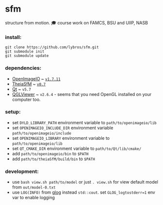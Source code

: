 # sfm
structure from motion.  :mortar_board:  course work on FAMCS, BSU and UIIP, NASB

### install:
```
git clone https://github.com/lybros/sfm.git
git submodule init
git submodule update
```

### dependencies:
* [OpenImageIO](https://sites.google.com/site/openimageio/home) ~ [`v1.7.11`](https://github.com/OpenImageIO/oiio/tree/Release-1.7.11)
* [TheiaSfM](http://www.theia-sfm.org/) ~ [`v0.7`](https://github.com/sweeneychris/TheiaSfM/tree/v0.7)
* [Qt](https://www.qt.io/) ~ `v5.7`
* [QGLViewer](https://libqglviewer.com/) ~ `v2.6.4` - seems that you need OpenGL installed on your computer too.

### setup:
* set `DYLD_LIBRARY_PATH` environment variable to `path/to/openimageio/lib`
* set `OPENIMAGEIO_INCLUDE_DIR` environment variable `path/to/openimageio/include`
* set `OPENIMAGEIO_LIBRARY` environment variable to `path/to/openimageio/lib`
* set `QT_CMAKE_DIR` environment variable to `path/to/Qt/lib/cmake/`
* add `path/to/openimageio/bin` to `$PATH`
* add `path/to/theiaSfM/build/bin` to `$PATH`

### development:
* use `bash view.sh path/to/model` or just `. view.sh` for view default model from `out/model-0.txt`
* use `LOG(INFO)` from [glog](http://rpg.ifi.uzh.ch/docs/glog.html) instead `std::cout`. set `GLOG_logtostderr=1` env var to enable logging
